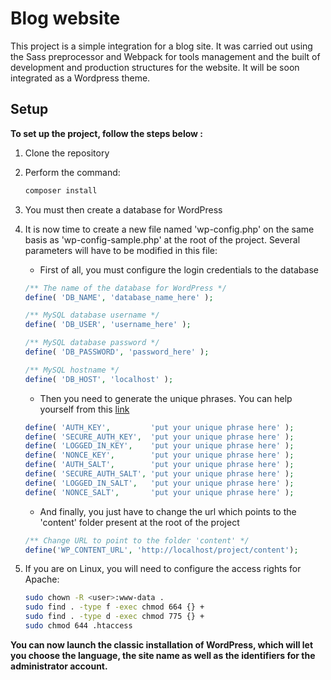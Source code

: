 # Blog website

This project is a simple integration for a blog site. It was carried out using the Sass preprocessor and Webpack for tools management and the built of development and production structures for the website. It will be soon integrated as a Wordpress theme.

## Setup

**To set up the project, follow the steps below :**

1. Clone the repository
2. Perform the command:
    ````bash
    composer install
    ````
3. You must then create a database for WordPress
4. It is now time to create a new file named 'wp-config.php' on the same basis as 'wp-config-sample.php' at the root of the project. Several parameters will have to be modified in this file:
    
    * First of all, you must configure the login credentials to the database
    
    ````php
    /** The name of the database for WordPress */
    define( 'DB_NAME', 'database_name_here' );
    
    /** MySQL database username */
    define( 'DB_USER', 'username_here' );
    
    /** MySQL database password */
    define( 'DB_PASSWORD', 'password_here' );
    
    /** MySQL hostname */
    define( 'DB_HOST', 'localhost' );
    ````
   * Then you need to generate the unique phrases. You can help yourself from this [link](https://api.wordpress.org/secret-key/1.1/salt/)
   ````php
   define( 'AUTH_KEY',         'put your unique phrase here' );
   define( 'SECURE_AUTH_KEY',  'put your unique phrase here' );
   define( 'LOGGED_IN_KEY',    'put your unique phrase here' );
   define( 'NONCE_KEY',        'put your unique phrase here' );
   define( 'AUTH_SALT',        'put your unique phrase here' );
   define( 'SECURE_AUTH_SALT', 'put your unique phrase here' );
   define( 'LOGGED_IN_SALT',   'put your unique phrase here' );
   define( 'NONCE_SALT',       'put your unique phrase here' );
   ````
   * And finally, you just have to change the url which points to the 'content' folder present at the root of the project
   ```php
   /** Change URL to point to the folder 'content' */
   define('WP_CONTENT_URL', 'http://localhost/project/content');
   ```
5. If you are on Linux, you will need to configure the access rights for Apache:
    ````bash
    sudo chown -R <user>:www-data .
    sudo find . -type f -exec chmod 664 {} +
    sudo find . -type d -exec chmod 775 {} +
    sudo chmod 644 .htaccess
    ````

**You can now launch the classic installation of WordPress, which will let you choose the language, the site name as well as the identifiers for the administrator account.**

